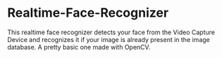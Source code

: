 # Realtime-Face-Recognizer
This realtime face recognizer detects your face from the Video Capture Device and recognizes it if your image is already present in the image database. A pretty basic one made with OpenCV.

